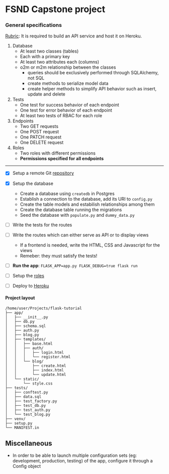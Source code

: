 
FSND Capstone project
=====================

### General specifications

[Rubric](https://review.udacity.com/#!/rubrics/2682/view): It is required to build an API service and host it on Heroku.

1. Database
    - At least two classes (tables)
    - Each with a primary key
    - At least two attributes each (columns)
    - o2m or m2m relationship between the classes
        - queries should be exclusively performed through SQLAlchemy, not SQL
        - create methods to serialize model data
        - create helper methods to simplify API behavior such as insert, update and delete
1. Tests
    - One test for success behavior of each endpoint
    - One test for error behavior of each endpoint
    - At least two tests of RBAC for each role
1.  Endpoints
    - Two GET requests
    - One POST request
    - One PATCH request
    - One DELETE request
1. Roles
    - Two roles with different permissions
    - **Permissions specified for all endpoints**

---

- [x] Setup a remote Git [repository](https://github.com/AlFX/FSND_capstone)
- [x] Setup the database
    - Create a database using `createdb` in Postgres
    - Establish a connection to the database, add its URI to `config.py`
    - Create the table models and estabilish relationships among them
    - Create the database table running the migrations
    - Seed the database with `populate.py` and `dummy_data.py`
- [ ] Write the tests for the routes
- [ ] Write the routes which can either serve as API or to display views
    - If a frontend is needed, write the HTML, CSS and Javascript for the views
    - Remeber: they must satisfy the tests!
- [ ] **Run the app**: `FLASK_APP=app.py FLASK_DEBUG=true flask run`
- [ ] Setup the [roles](auth0.com)
- [ ] Deploy to [Heroku](dashboard.heroku.com)


#### Project layout

```
/home/user/Projects/flask-tutorial
├── app/
│   ├── __init__.py
│   ├── db.py
│   ├── schema.sql
│   ├── auth.py
│   ├── blog.py
│   ├── templates/
│   │   ├── base.html
│   │   ├── auth/
│   │   │   ├── login.html
│   │   │   └── register.html
│   │   └── blog/
│   │       ├── create.html
│   │       ├── index.html
│   │       └── update.html
│   └── static/
│       └── style.css
├── tests/
│   ├── conftest.py
│   ├── data.sql
│   ├── test_factory.py
│   ├── test_db.py
│   ├── test_auth.py
│   └── test_blog.py
├── venv/
├── setup.py
└── MANIFEST.in

```


Miscellaneous
-------------

- In order to be able to launch multiple configuration sets (eg: development, production, testing) of the app, configure it through a Config object
